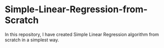 # Simple-Linear-Regression-from-Scratch
In this repository, I have created  Simple Linear Regression algorithm from scratch in a simplest way.
